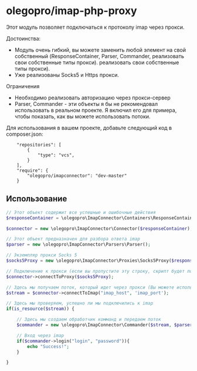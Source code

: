 # olegopro/imap-php-proxy

Этот модуль позволяет подключаться к протоколу imap через прокси.

Достоинства:
* Модуль очень гибкий, вы можете заменить любой элемент на свой собственный (ResponseContainer, Parser, Commander, реализовать свои собственные типы прокси).
реализовать свои собственные типы прокси).
* Уже реализованы Socks5 и Https прокси.

Ограничения
* Необходимо реализовать авторизацию через прокси-сервер
* Parser, Commander - эти объекты я бы не рекомендовал использовать в реальном проекте.
   Я включил его для примера, чтобы показать, как вы можете использовать потоки.



Для использования в вашем проекте, добавьте следующий код в composer.json:

```
    "repositories": [
        {
            "type": "vcs",
        }
    ],
    "require": {
        "olegopro/imapconnector": "dev-master"
    }
```

## Использование

```php
// Этот объект содержит все успешные и ошибочные действия
$responseContainer = \olegopro\ImapConnector\Containers\ResponseContainer::getInstance();

$connector = new \olegopro\ImapConnector\Connector($responseContainer);

// Этот объект предназначен для разбора ответа imap 
$parser = new \olegopro\ImapConnector\Parsers\Parser();

// Экземпляр прокси Socks 5
$socks5Proxy = new \olegopro\ImapConnector\Proxies\Socks5Proxy($responseContainer, "ip", 'port');

// Подключение к прокси (если вы пропустите эту строку, скрипт будет подключаться к imap напрямую, без прокси)
$connector->connectToProxy($socks5Proxy);

// Здесь мы получаем поток, который идет через прокси (Вы можете использовать этот поток в своем собственном порядк)
$stream = $connector->connectToImap("imap_host", 'imap_port');

// Здесь мы проверяем, успешно ли мы подключились к imap
if(is_resource($stream)) {

    // Здесь мы создаем обработчик комманд и передаем поток
    $commander = new \olegopro\ImapConnector\Commander($stream, $parser, $responseContainer);

    // Вход через imap
    if($commander->login("login", "password")){
        echo "Success!";
    }

}
```

